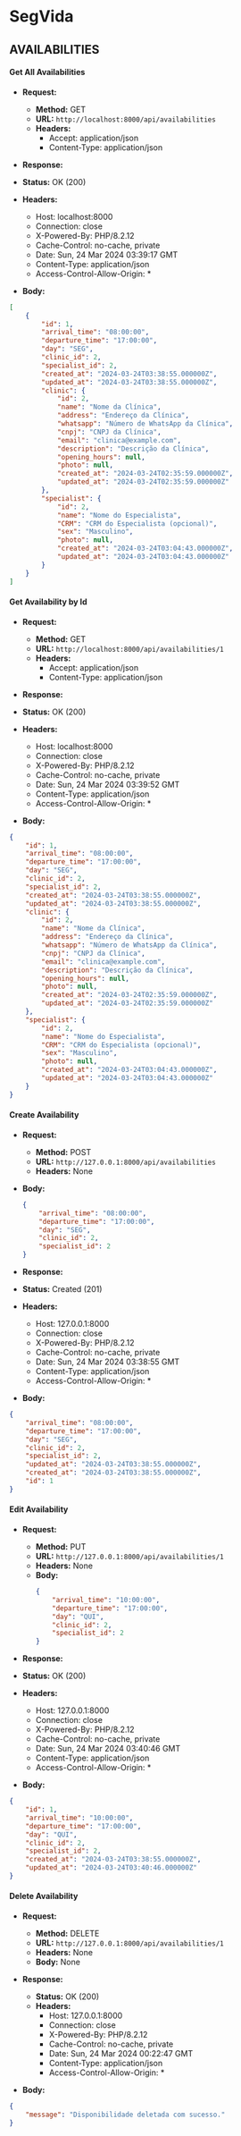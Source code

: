 # SegVida

## AVAILABILITIES

#### Get All Availabilities

- **Request:**
  - **Method:** GET
  - **URL:** `http://localhost:8000/api/availabilities`
  - **Headers:**
    - Accept: application/json
    - Content-Type: application/json

- **Response:**
- **Status:** OK (200)
- **Headers:**
  - Host: localhost:8000
  - Connection: close
  - X-Powered-By: PHP/8.2.12
  - Cache-Control: no-cache, private
  - Date: Sun, 24 Mar 2024 03:39:17 GMT
  - Content-Type: application/json
  - Access-Control-Allow-Origin: *
- **Body:**
```json
[
    {
        "id": 1,
        "arrival_time": "08:00:00",
        "departure_time": "17:00:00",
        "day": "SEG",
        "clinic_id": 2,
        "specialist_id": 2,
        "created_at": "2024-03-24T03:38:55.000000Z",
        "updated_at": "2024-03-24T03:38:55.000000Z",
        "clinic": {
            "id": 2,
            "name": "Nome da Clínica",
            "address": "Endereço da Clínica",
            "whatsapp": "Número de WhatsApp da Clínica",
            "cnpj": "CNPJ da Clínica",
            "email": "clinica@example.com",
            "description": "Descrição da Clínica",
            "opening_hours": null,
            "photo": null,
            "created_at": "2024-03-24T02:35:59.000000Z",
            "updated_at": "2024-03-24T02:35:59.000000Z"
        },
        "specialist": {
            "id": 2,
            "name": "Nome do Especialista",
            "CRM": "CRM do Especialista (opcional)",
            "sex": "Masculino",
            "photo": null,
            "created_at": "2024-03-24T03:04:43.000000Z",
            "updated_at": "2024-03-24T03:04:43.000000Z"
        }
    }
]
```

#### Get Availability by Id

- **Request:**
  - **Method:** GET
  - **URL:** `http://localhost:8000/api/availabilities/1`
  - **Headers:**
    - Accept: application/json
    - Content-Type: application/json

- **Response:**
- **Status:** OK (200)
- **Headers:**
  - Host: localhost:8000
  - Connection: close
  - X-Powered-By: PHP/8.2.12
  - Cache-Control: no-cache, private
  - Date: Sun, 24 Mar 2024 03:39:52 GMT
  - Content-Type: application/json
  - Access-Control-Allow-Origin: *
- **Body:**
```json
{
    "id": 1,
    "arrival_time": "08:00:00",
    "departure_time": "17:00:00",
    "day": "SEG",
    "clinic_id": 2,
    "specialist_id": 2,
    "created_at": "2024-03-24T03:38:55.000000Z",
    "updated_at": "2024-03-24T03:38:55.000000Z",
    "clinic": {
        "id": 2,
        "name": "Nome da Clínica",
        "address": "Endereço da Clínica",
        "whatsapp": "Número de WhatsApp da Clínica",
        "cnpj": "CNPJ da Clínica",
        "email": "clinica@example.com",
        "description": "Descrição da Clínica",
        "opening_hours": null,
        "photo": null,
        "created_at": "2024-03-24T02:35:59.000000Z",
        "updated_at": "2024-03-24T02:35:59.000000Z"
    },
    "specialist": {
        "id": 2,
        "name": "Nome do Especialista",
        "CRM": "CRM do Especialista (opcional)",
        "sex": "Masculino",
        "photo": null,
        "created_at": "2024-03-24T03:04:43.000000Z",
        "updated_at": "2024-03-24T03:04:43.000000Z"
    }
}
```

#### Create Availability

- **Request:**
  - **Method:** POST
  - **URL:** `http://127.0.0.1:8000/api/availabilities`
  - **Headers:** None
- **Body:**
  ```json
  {
      "arrival_time": "08:00:00",
      "departure_time": "17:00:00",
      "day": "SEG",
      "clinic_id": 2,
      "specialist_id": 2
  }
  ```

- **Response:**
- **Status:** Created (201)
- **Headers:**
  - Host: 127.0.0.1:8000
  - Connection: close
  - X-Powered-By: PHP/8.2.12
  - Cache-Control: no-cache, private
  - Date: Sun, 24 Mar 2024 03:38:55 GMT
  - Content-Type: application/json
  - Access-Control-Allow-Origin: *
- **Body:**
```json
{
    "arrival_time": "08:00:00",
    "departure_time": "17:00:00",
    "day": "SEG",
    "clinic_id": 2,
    "specialist_id": 2,
    "updated_at": "2024-03-24T03:38:55.000000Z",
    "created_at": "2024-03-24T03:38:55.000000Z",
    "id": 1
}
```

#### Edit Availability

- **Request:**
  - **Method:** PUT
  - **URL:** `http://127.0.0.1:8000/api/availabilities/1`
  - **Headers:** None
  - **Body:**
    ```json
    {
        "arrival_time": "10:00:00",
        "departure_time": "17:00:00",
        "day": "QUI",
        "clinic_id": 2,
        "specialist_id": 2
    }
    ```

- **Response:**
- **Status:** OK (200)
- **Headers:**
  - Host: 127.0.0.1:8000
  - Connection: close
  - X-Powered-By: PHP/8.2.12
  - Cache-Control: no-cache, private
  - Date: Sun, 24 Mar 2024 03:40:46 GMT
  - Content-Type: application/json
  - Access-Control-Allow-Origin: *
- **Body:**
```json
{
    "id": 1,
    "arrival_time": "10:00:00",
    "departure_time": "17:00:00",
    "day": "QUI",
    "clinic_id": 2,
    "specialist_id": 2,
    "created_at": "2024-03-24T03:38:55.000000Z",
    "updated_at": "2024-03-24T03:40:46.000000Z"
}
```

#### Delete Availability

- **Request:**
  - **Method:** DELETE
  - **URL:** `http://127.0.0.1:8000/api/availabilities/1`
  - **Headers:** None
  - **Body:** None

- **Response:**
  - **Status:** OK (200)
  - **Headers:**
    - Host: 127.0.0.1:8000
    - Connection: close
    - X-Powered-By: PHP/8.2.12
    - Cache-Control: no-cache, private
    - Date: Sun, 24 Mar 2024 00:22:47 GMT
    - Content-Type: application/json
    - Access-Control-Allow-Origin: *
- **Body:**
```json
{
    "message": "Disponibilidade deletada com sucesso."
}
```

